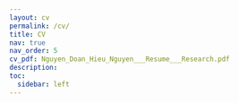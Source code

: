 ```yaml
---
layout: cv
permalink: /cv/
title: CV
nav: true
nav_order: 5
cv_pdf: Nguyen_Doan_Hieu_Nguyen___Resume___Research.pdf
description:
toc:
  sidebar: left
---
```

